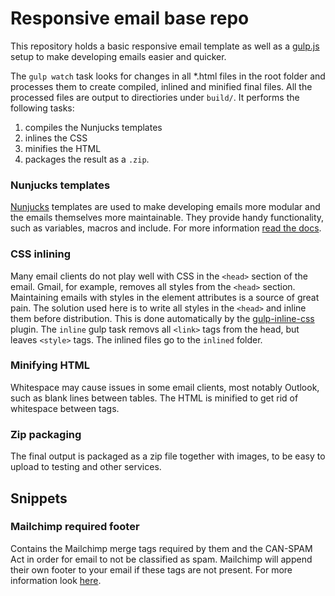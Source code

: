 # Responsive email base repo

This repository holds a basic responsive email template as well as a [gulp.js](http://gulpjs.com/) setup to make developing emails easier and quicker.

The `gulp watch` task looks for changes in all \*.html files in the root folder and processes them to create compiled, inlined and minified final files. All the processed files are output to directiories under `build/`. It performs the following tasks:
1. compiles the Nunjucks templates
2. inlines the CSS
3. minifies the HTML
4. packages the result as a `.zip`.

### Nunjucks templates
[Nunjucks](http://mozilla.github.io/nunjucks/) templates are used to make developing emails more modular and the emails themselves more maintainable. They provide handy functionality, such as variables, macros and include. For more information [read the docs](http://mozilla.github.io/nunjucks/templating.html).

### CSS inlining
Many email clients do not play well with CSS in the `<head>` section of the email. Gmail, for example, removes all styles from the `<head>` section. Maintaining emails with styles in the element attributes is a source of great pain. The solution used here is to write all styles in the `<head>` and inline them before distribution. This is done automatically by the [gulp-inline-css](https://www.npmjs.org/package/gulp-inline-css) plugin. The `inline` gulp task removs all `<link>` tags from the head, but leaves `<style>` tags. The inlined files go to the `inlined` folder.

### Minifying HTML
Whitespace may cause issues in some email clients, most notably Outlook, such as blank lines between tables. The HTML is minified to get rid of whitespace between tags.

### Zip packaging
The final output is packaged as a zip file together with images, to be easy to upload to testing and other services.

## Snippets

### Mailchimp required footer
Contains the Mailchimp merge tags required by them and the CAN-SPAM Act in order for email to not be classified as spam. Mailchimp will append their own footer to your email if these tags are not present. For more information look [here](http://kb.mailchimp.com/campaigns/design/customize-the-footer).
